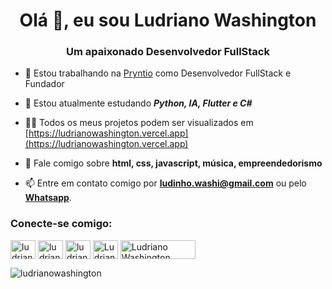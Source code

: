 

<h1 align="center">Olá 👋, eu sou Ludriano Washington</h1>
<h3 align="center">Um apaixonado Desenvolvedor FullStack</h3>

- 🔭 Estou trabalhando na [Pryntio](https://pryntio.vercel.app) como Desenvolvedor FullStack e Fundador

- 🌱 Estou atualmente estudando **_Python, IA, Flutter e C#_**

- 👨‍💻 Todos os meus projetos podem ser visualizados em [https://ludrianowashington.vercel.app](https://ludrianowashington.vercel.app)

- 💬 Fale comigo sobre **html, css, javascript, música, empreendedorismo**

- 📫 Entre em contato comigo por **ludinho.washi@gmail.com** ou pelo [**Whatsapp**](https://wa.me/5581988511896).

<h3 align="left">Conecte-se comigo:</h3>
<p align="left">
<a href="https://linkedin.com/in/ludrianowashington" target="blank"><img align="center" src="https://raw.githubusercontent.com/rahuldkjain/github-profile-readme-generator/master/src/images/icons/Social/linked-in-alt.svg" alt="ludrianowashington" height="30" width="40" /></a>
<a href="https://fb.com/ludriano.washington" target="blank"><img align="center" src="https://raw.githubusercontent.com/rahuldkjain/github-profile-readme-generator/master/src/images/icons/Social/facebook.svg" alt="ludriano.washington" height="30" width="40" /></a>
<a href="https://instagram.com/ludrianowashington" target="blank"><img align="center" src="https://raw.githubusercontent.com/rahuldkjain/github-profile-readme-generator/master/src/images/icons/Social/instagram.svg" alt="ludrianowashington" height="30" width="40" /></a>
<a href="https://discord.gg/Ludriano Washington#3028" target="blank"><img align="center" src="https://raw.githubusercontent.com/rahuldkjain/github-profile-readme-generator/master/src/images/icons/Social/discord.svg" alt="Ludriano Washington#3028" height="30" width="40" /></a>
  <a href="https://app.rocketseat.com.br/me/ludrianowashington" target="blank"><img align="center" src="https://camo.githubusercontent.com/8fbfa348fb90d2b3fb95d49c9534e1bf2c6540651ce06b483910770d472ea0e1/68747470733a2f2f73332d73612d656173742d312e616d617a6f6e6177732e636f6d2f726f636b6574736561742d63646e2f726f636b6574736561745f6c6f676f5f726f78612e706e67" alt="Ludriano Washington" height="30" width="120" /></a>
</p>

<p><img align="left" src="https://github-readme-stats.vercel.app/api/top-langs?theme=radical&username=ludrianowashington&show_icons=true&locale=en&layout=compact" alt="ludrianowashington" /></p>
